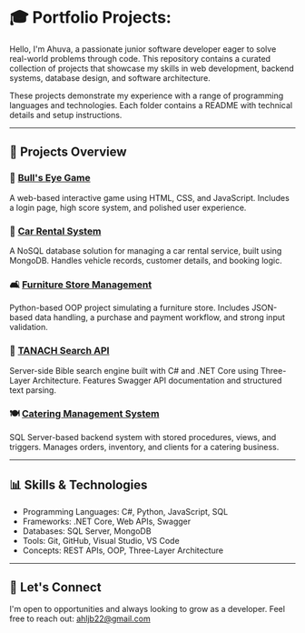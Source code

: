 # 🎓 Portfolio Projects:

Hello, I'm Ahuva, a passionate junior software developer eager to solve real-world problems through code. This repository contains a curated collection of projects that showcase my skills in web development, backend systems, database design, and software architecture.

These projects demonstrate my experience with a range of programming languages and technologies. Each folder contains a README with technical details and setup instructions.

---

## 🚀 Projects Overview

### 🎯 [Bull's Eye Game](./bulls-eye-game)
A web-based interactive game using HTML, CSS, and JavaScript. Includes a login page, high score system, and polished user experience.

### 🚗 [Car Rental System](./car-rental)
A NoSQL database solution for managing a car rental service, built using MongoDB. Handles vehicle records, customer details, and booking logic.

### 🛋️ [Furniture Store Management](./furniture-store)
Python-based OOP project simulating a furniture store. Includes JSON-based data handling, a purchase and payment workflow, and strong input validation.

### 📖 [TANACH Search API](./tanach-search)
Server-side Bible search engine built with C# and .NET Core using Three-Layer Architecture. Features Swagger API documentation and structured text parsing.

### 🍽️ [Catering Management System](./katering-management)
SQL Server-based backend system with stored procedures, views, and triggers. Manages orders, inventory, and clients for a catering business.

---

## 📊 Skills & Technologies
- Programming Languages: C#, Python, JavaScript, SQL
- Frameworks: .NET Core, Web APIs, Swagger
- Databases: SQL Server, MongoDB
- Tools: Git, GitHub, Visual Studio, VS Code
- Concepts: REST APIs, OOP, Three-Layer Architecture

---

## 📢 Let's Connect
I'm open to opportunities and always looking to grow as a developer. Feel free to reach out:
   [ahljb22@gmail.com](mailto:ahljb22@gmail.com)
